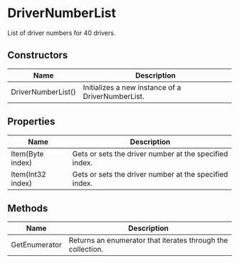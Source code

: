 # DriverNumberList

List of driver numbers for 40 drivers.



## Constructors

| Name            | Description        |
|-----------------|--------------------|
| DriverNumberList() |  Initializes a new instance of a DriverNumberList. 


## Properties

| Name            | Description        |
|-----------------|--------------------|
| Item(Byte index)   |  Gets or sets the driver number at the specified index. 
| Item(Int32 index)   |  Gets or sets the driver number at the specified index. 


## Methods

| Name            | Description        |
|-----------------|--------------------|
| GetEnumerator   |  Returns an enumerator that iterates through the collection. 


